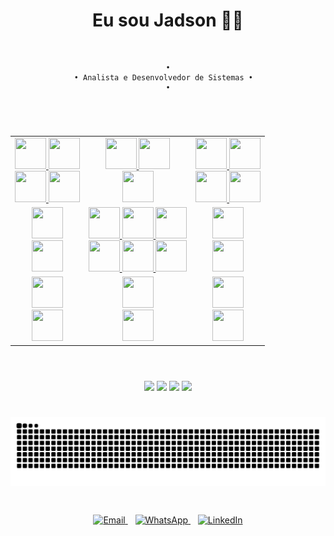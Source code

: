 <h1 align = "center" >  Eu sou Jadson ✌🏾 </h1><br>

<div align="center">

    •
    • Analista e Desenvolvedor de Sistemas •  
    •

</div>

<h1 align = "center" ></h1><br>

<div align = "center" >
    <table>
        <tr>
            <td align="center">
                <a href="https://www.java.com"> 
                    <img src="https://skillicons.dev/icons?i=java&theme=light" width="50" height="50" />
                </a>
                <a href="https://spring.io/projects/spring-boot">
                    <img src="https://skillicons.dev/icons?i=spring&theme=light" width="50" height="50" />
                </a>
            </br>
                <a href="https://www.python.org">
                    <img src="https://skillicons.dev/icons?i=py" width="50" height="50" />
                </a>
                <a href="https://fastapi.tiangolo.com">
                    <img src="https://skillicons.dev/icons?i=fastapi" width="50" height="50" />
                </a>
            </td>
            <td align="center">
                <a href="https://www.figma.com/">
                    <img src="https://skillicons.dev/icons?i=figma" width="50" height="50" />
                </a>
                <a href="https://daringfireball.net/projects/markdown/">
                    <img src="https://skillicons.dev/icons?i=md" width="50" height="50" />
                </a>
            </br>
                <a href="https://www.uml.org">
                    <img src="https://go-skill-icons.vercel.app/api/icons?i=uml" width="50" height="50" />
                </a>
            </td>
            <td align="center">
                <a href="https://claude.ai/">
                    <img src="https://go-skill-icons.vercel.app/api/icons?i=claude&theme=light" width="50" height="50" />
                </a>
                <a href="https://chatgpt.com">
                    <img src="https://go-skill-icons.vercel.app/api/icons?i=chatgpt" width="50" height="50" />
                </a>
            </br>
                <a href="https://gemini.google.com/">
                    <img src="https://go-skill-icons.vercel.app/api/icons?i=gemini" width="50" height="50" />
                </a>
                <a href="https://github.com/copilot">
                    <img src="https://go-skill-icons.vercel.app/api/icons?i=githubcopilot" width="50" height="50" />
                </a>
            </td>
        </tr>
        <tr>
            <td align="center">
                <a href="https://www.jetbrains.com/idea">
                    <img src="https://skillicons.dev/icons?i=idea" width="50" height="50" />
                </a>
            </br>
                <a href="https://code.visualstudio.com">
                    <img src="https://skillicons.dev/icons?i=vscode" width="50" height="50" />
                </a>
            </td>
            <td align="center">
            <a href="https://kernel.org">
                    <img src="https://skillicons.dev/icons?i=linux&theme=light" width="50" height="50" />
                </a>
                <a href="https://www.debian.org">
                    <img src="https://skillicons.dev/icons?i=debian" width="50" height="50" />
                </a>
                <a href="https://www.microsoft.com/windows">
                    <img src="https://skillicons.dev/icons?i=windows" width="50" height="50" />
                </a>
            </br>
                <a href="https://ubuntu.com">
                    <img src="https://skillicons.dev/icons?i=ubuntu" width="50" height="50" />
                </a>
                 <a href="https://www.kali.org">
                    <img src="https://skillicons.dev/icons?i=kali" width="50" height="50" />
                </a>
                <a href="https://aka.ms/wsl">
                    <img src="https://go-skill-icons.vercel.app/api/icons?i=wsl" width="50" height="50" />
                </a>
            </td>
            <td align="center">
                <a href="https://git-scm.com">
                    <img src="https://skillicons.dev/icons?i=git" width="50" height="50" />
                </a>
            </br>
                <a href="https://www.docker.com/">
                    <img src="https://skillicons.dev/icons?i=docker" width="50" height="50" />
                </a>
            </td>
        </tr>
        <tr>
            <td align="center">
                <a href="https://airflow.apache.org/">
                    <img src="https://go-skill-icons.vercel.app/api/icons?i=airflow" width="50" height="50" />
                </a>
            </br>
                <a href="https://www.arduino.cc">
                    <img src="https://skillicons.dev/icons?i=arduino" width="50" height="50" />
                </a>
            </td>
            <td align="center">
                <a href="https://aka.ms/terminal">
                    <img src="https://go-skill-icons.vercel.app/api/icons?i=terminal&theme=light" width="50" height="50" />
                </a>
            </br>
                <a href="https://www.gnu.org/software/bash/">
                    <img src="https://skillicons.dev/icons?i=bash" width="50" height="50" />
                </a>
            </td>
            <td align="center">
                <a href="https://www.postgresql.org">
                    <img src="https://skillicons.dev/icons?i=postgres" width="50" height="50" />
                </a>
            </br>
                <a href="https://www.microsoft.com/sql-server/">
                    <img src="https://go-skill-icons.vercel.app/api/icons?i=sqlserver" width="50" height="50" />
                </a>
            </td>
        </tr>
    </table>
</div>

<h1 align = "center" ></h1><br>

<div align="center">
  <img src="https://github-readme-stats.vercel.app/api?username=jadsongithub&show_icons=true&theme=dark&rank_icon=github" height="170" />
  <img src="https://github-readme-streak-stats.herokuapp.com/?user=jadsongithub&theme=dark&hide_border=false&border_radius=4&currStreakLabel=C9D1D9&locale=pt_br" height="170" />
  <img src="https://github-readme-stats.vercel.app/api/wakatime?username=b630055d-d1c2-4dc3-b5f3-bd152fccc0b9&theme=dark&hide_title=true&border_radius=4&langs_count=6" height="200" />
  <img src="https://github-readme-stats.vercel.app/api/top-langs/?username=jadsongithub&layout=compact&border_radius=3&theme=dark" width="345" />
</div>

<h1 align="center"></h1>

<picture align="center">
  <source media="(prefers-color-scheme: dark)" srcset="https://raw.githubusercontent.com/jadsongithub/jadsongithub/output/github-contribution-grid-snake-dark.svg">
  <source media="(prefers-color-scheme: light)" srcset="https://raw.githubusercontent.com/jadsongithub/jadsongithub/output/github-contribution-grid-snake-dark.svg">
  <img align="center" alt="github contribution grid snake animation" src="https://raw.githubusercontent.com/jadsongithub/jadsongithub/output/github-contribution-grid-snake.svg">
</picture>

<h2 align = "center" ></h2><br>

<div align = "center" >  
    <a href="mailto:jadson.nascimento060@academico.ifs.edu.br" target="_blank">
      <img src="https://img.icons8.com/color/48/000000/email.png"  alt="Email" width="40" height="40" />
    </a>
    &nbsp;&nbsp;
    <a href="https://wa.me/+5579998290696" target="_blank">
      <img src="https://img.icons8.com/color/48/000000/whatsapp.png"  alt="WhatsApp" width="40" height="40" />
    </a>
    &nbsp;&nbsp;
    <a href="https://br.linkedin.com/in/jadson-nascimento-0600371b6"  target="_blank">
        <img src="https://img.icons8.com/color/48/000000/linkedin.png"  alt="LinkedIn" width="40" height="40" />
    </a>
</div>

<!--

**JadsonGitHub/JadsonGitHub** is a ✨ _special_ ✨ repository because its `README.md` (this file) appears on your GitHub profile

## Hi there ✌🏾

<h1 align = "center" >  Eu sou Jadson ✌🏾 </h1>

<div align="center">

    🎓 Analista e Desenvolvedor de Sistemas  
    📚 Me aprimorando em Java, Spring Boot, Python, SQL e Linux  

</div>

<div align = "center" > 
    <a href="https://www.java.com"> 
        <img src="https://skillicons.dev/icons?i=java&theme=light" width="50" height="50" />
    </a>
    <a href="https://spring.io/projects/spring-boot">
        <img src="https://skillicons.dev/icons?i=spring&theme=light" width="50" height="50" />
    </a>
    <a href="https://www.python.org">
        <img src="https://skillicons.dev/icons?i=py" width="50" height="50" />
    </a>
    <a href="https://fastapi.tiangolo.com">
        <img src="https://skillicons.dev/icons?i=fastapi" width="50" height="50" />
    </a>
    <a href="https://kernel.org">
        <img src="https://skillicons.dev/icons?i=linux&theme=light" width="50" height="50" />
    </a>
    <a href="https://www.debian.org">
        <img src="https://skillicons.dev/icons?i=debian" width="50" height="50" />
    </a>
    <a href="https://www.kali.org">
        <img src="https://skillicons.dev/icons?i=kali" width="50" height="50" />
    </a>
    <a href="https://ubuntu.com">
        <img src="https://skillicons.dev/icons?i=ubuntu" width="50" height="50" />
    </a>
    <a href="https://www.microsoft.com/windows">
        <img src="https://skillicons.dev/icons?i=windows" width="50" height="50" />
    </a>
    <a href="https://www.postgresql.org">
        <img src="https://skillicons.dev/icons?i=postgres" width="50" height="50" />
    </a>
    <a href="https://www.arduino.cc">
        <img src="https://skillicons.dev/icons?i=arduino" width="50" height="50" />
    </a>
    <a href="https://git-scm.com">
        <img src="https://skillicons.dev/icons?i=git" width="50" height="50" />
    </a>
    <a href="https://www.jetbrains.com/idea">
        <img src="https://skillicons.dev/icons?i=idea" width="50" height="50" />
    </a>
    <a href="https://code.visualstudio.com">
        <img src="https://skillicons.dev/icons?i=vscode" width="50" height="50" />
    </a>
    <a href="https://www.gnu.org/software/bash/">
        <img src="https://skillicons.dev/icons?i=bash" width="50" height="50" />
    </a>
    <a href="https://www.docker.com/">
        <img src="https://skillicons.dev/icons?i=docker" width="50" height="50" />
    </a>
    <a href="https://www.figma.com/">
        <img src="https://skillicons.dev/icons?i=figma" width="50" height="50" />
    </a>
    <a href="https://daringfireball.net/projects/markdown/">
        <img src="https://skillicons.dev/icons?i=md" width="50" height="50" />
    </a>
    <a href="https://airflow.apache.org/">
        <img src="https://go-skill-icons.vercel.app/api/icons?i=airflow" width="50" height="50" />
    </a>
    <a href="https://claude.ai/">
        <img src="https://go-skill-icons.vercel.app/api/icons?i=claude&theme=light" width="50" height="50" />
    </a>
    <a href="https://chatgpt.com">
        <img src="https://go-skill-icons.vercel.app/api/icons?i=chatgpt" width="50" height="50" />
    </a>
    <a href="https://gemini.google.com/">
        <img src="https://go-skill-icons.vercel.app/api/icons?i=gemini" width="50" height="50" />
    </a>
    <a href="https://github.com/copilot">
        <img src="https://go-skill-icons.vercel.app/api/icons?i=githubcopilot" width="50" height="50" />
    </a>
    <a href="https://www.microsoft.com/sql-server/">
        <img src="https://go-skill-icons.vercel.app/api/icons?i=sqlserver" width="50" height="50" />
    </a>
    <a href="https://aka.ms/terminal">
        <img src="https://go-skill-icons.vercel.app/api/icons?i=terminal&theme=light" width="50" height="50" />
    </a>
    <a href="https://www.uml.org">
        <img src="https://go-skill-icons.vercel.app/api/icons?i=uml" width="50" height="50" />
    </a>
    <a href="https://aka.ms/wsl">
        <img src="https://go-skill-icons.vercel.app/api/icons?i=wsl" width="50" height="50" />
    </a>
</div>

<h2 align = "center" >  📡 Tecnologias </h2><br> 

<div align = "center" >

[![Java](https://skillicons.dev/icons?i=java&theme=light)](https://www.java.com)&nbsp;&nbsp;
[![Python](https://skillicons.dev/icons?i=py&)](https://www.python.org)&nbsp;&nbsp;
[![FastAPI](https://skillicons.dev/icons?i=fastapi&)](https://fastapi.tiangolo.com)&nbsp;&nbsp;
[![Spring Boot](https://skillicons.dev/icons?i=spring&theme=light)](https://spring.io/projects/spring-boot)&nbsp;&nbsp;
[![Debian](https://skillicons.dev/icons?i=debian&)](https://www.debian.org)&nbsp;&nbsp;
[![Linux](https://skillicons.dev/icons?i=linux&theme=light)](https://kernel.org)&nbsp;&nbsp;
[![Kali Linux](https://skillicons.dev/icons?i=kali&)](https://www.kali.org)&nbsp;&nbsp;
[![Ubuntu](https://skillicons.dev/icons?i=ubuntu&)](https://ubuntu.com)&nbsp;&nbsp;
[![Windows](https://skillicons.dev/icons?i=windows&)](https://www.microsoft.com/windows)&nbsp;&nbsp;
[![PostgreSQL](https://skillicons.dev/icons?i=postgres&)](https://www.postgresql.org)&nbsp;&nbsp;
[![Arduino](https://skillicons.dev/icons?i=arduino&)](https://www.arduino.cc)&nbsp;&nbsp;
[![Git](https://skillicons.dev/icons?i=git&)](https://git-scm.com)&nbsp;&nbsp;
[![IntelliJ IDEA](https://skillicons.dev/icons?i=idea&)](https://www.jetbrains.com/idea)&nbsp;&nbsp;
[![VS Code](https://skillicons.dev/icons?i=vscode&)](https://code.visualstudio.com)&nbsp;&nbsp;

<table>
  <tr>
    <th>Linguagens</th>
    <th>Infraestrutura</th>
    <th>Bancos de Dados</th>
  </tr>
  <tr>
    <td align="center">
      <img src="https://skillicons.dev/icons?i=java&theme=light" width="40" />
      <img src="https://skillicons.dev/icons?i=py" width="40" />
    </td>
    <td align="center">
      <img src="https://skillicons.dev/icons?i=linux&theme=light" width="40" />
      <img src="https://skillicons.dev/icons?i=windows" width="40" />
    </td>
    <td align="center">
      <img src="https://skillicons.dev/icons?i=postgres" width="40" />
      <img src="https://go-skill-icons.vercel.app/api/icons?i=sqlserver" width="40" />
    </td>
  </tr>
  <tr>
    <th>Ferramentas</th>
    <th>Design & Modelagem</th>
    <th>IA</th>
  </tr>
  <tr>
    <td align="center">
      <img src="https://skillicons.dev/icons?i=git" width="40" />
      <img src="https://skillicons.dev/icons?i=docker" width="40" />
    </td>
    <td align="center">
      <img src="https://skillicons.dev/icons?i=figma" width="40" />
      <img src="https://go-skill-icons.vercel.app/api/icons?i=uml" width="40" />
    </td>
    <td align="center">
      <img src="https://go-skill-icons.vercel.app/api/icons?i=chatgpt" width="40" />
      <img src="https://go-skill-icons.vercel.app/api/icons?i=gemini" width="40" />
    </td>
  </tr>
</table>

| Categoria | Habilidades |
|-----------|------------|
| **Linguagens & Frameworks** | ![Java](https://skillicons.dev/icons?i=java&theme=light) ![Spring](https://skillicons.dev/icons?i=spring&theme=light) ![Python](https://skillicons.dev/icons?i=py) ![FastAPI](https://skillicons.dev/icons?i=fastapi) |
| **Sistemas & Infra** | ![Linux](https://skillicons.dev/icons?i=linux&theme=light) ![Debian](https://skillicons.dev/icons?i=debian) ![Kali](https://skillicons.dev/icons?i=kali) ![Ubuntu](https://skillicons.dev/icons?i=ubuntu) ![Windows](https://skillicons.dev/icons?i=windows) |
| **Bancos de Dados** | ![Postgres](https://skillicons.dev/icons?i=postgres) ![SQL Server](https://go-skill-icons.vercel.app/api/icons?i=sqlserver) |
| **Ferramentas** | ![Git](https://skillicons.dev/icons?i=git) ![IDEA](https://skillicons.dev/icons?i=idea) ![VSCode](https://skillicons.dev/icons?i=vscode) ![Docker](https://skillicons.dev/icons?i=docker) ![Figma](https://skillicons.dev/icons?i=figma) ![Markdown](https://skillicons.dev/icons?i=md) ![UML](https://go-skill-icons.vercel.app/api/icons?i=uml) |
| **IA & Assistentes** | ![ChatGPT](https://go-skill-icons.vercel.app/api/icons?i=chatgpt) ![Claude](https://go-skill-icons.vercel.app/api/icons?i=claude&theme=light) ![Gemini](https://go-skill-icons.vercel.app/api/icons?i=gemini) ![Copilot](https://go-skill-icons.vercel.app/api/icons?i=githubcopilot) |

<div align="center">
  <a href="https://www.java.com"> 
    <img src="https://skillicons.dev/icons?i=java&theme=light" width="40" height="40" />
  </a>
  &nbsp;&nbsp;
  <a href="https://www.python.org">
    <img src="https://skillicons.dev/icons?i=py" width="40" height="40" />
  </a>
  &nbsp;&nbsp;
  <a href="https://fastapi.tiangolo.com">
    <img src="https://skillicons.dev/icons?i=fastapi" width="40" height="40" />
  </a>
  &nbsp;&nbsp;
  <a href="https://spring.io/projects/spring-boot">
    <img src="https://skillicons.dev/icons?i=spring&theme=light" width="40" height="40" />
  </a>
  &nbsp;&nbsp;
  <a href="https://www.debian.org">
    <img src="https://skillicons.dev/icons?i=debian" width="40" height="40" />
  </a>
  &nbsp;&nbsp;
  <a href="https://kernel.org">
    <img src="https://skillicons.dev/icons?i=linux&theme=light" width="40" height="40" />
  </a>
  &nbsp;&nbsp;
  <a href="https://www.kali.org">
    <img src="https://skillicons.dev/icons?i=kali" width="40" height="40" />
  </a>
  <br>
  <a href="https://ubuntu.com">
    <img src="https://skillicons.dev/icons?i=ubuntu" width="40" height="40" />
  </a>
  &nbsp;&nbsp;
  <a href="https://www.microsoft.com/windows">
    <img src="https://skillicons.dev/icons?i=windows" width="40" height="40" />
  </a>
  &nbsp;&nbsp;
  <a href="https://www.postgresql.org">
    <img src="https://skillicons.dev/icons?i=postgres" width="40" height="40" />
  </a>
  &nbsp;&nbsp;
  <a href="https://www.arduino.cc">
    <img src="https://skillicons.dev/icons?i=arduino" width="40" height="40" />
  </a>
  &nbsp;&nbsp;
  <a href="https://git-scm.com">
    <img src="https://skillicons.dev/icons?i=git" width="40" height="40" />
  </a>
  &nbsp;&nbsp;
  <a href="https://www.jetbrains.com/idea">
    <img src="https://skillicons.dev/icons?i=idea" width="40" height="40" />
  </a>
  &nbsp;&nbsp;
  <a href="https://code.visualstudio.com">
    <img src="https://skillicons.dev/icons?i=vscode" width="40" height="40" />
  </a>
</div>

 [![My Skills](https://skillicons.dev/icons?i=java,py,fastapi,spring,debian,linux,kali,ubuntu,windows,postgres,arduino,git,idea,vscode&theme=light&perline=3)](https://skillicons.dev) 

</div>

<h2 align = "center" > 🧠 Interesses </h2><br>

<div align="center">

|   |
|---|
| ● BackEnd ( Java e Python )<br>● Arduino<br>● Banco de Dados (SQL Server, PostgreSQL, Oracle)<br>● Automação<br>● Sistemas Linux ( Debian, Ubuntu, Kali )|

</div> 

<h2 align = "center" > 🔍 Status </h2><br> 

<div align="center">
    &nbsp;&nbsp;
  <img style="display: inline-block;" src="https://github-readme-stats.vercel.app/api?username=jadsongithub&show_icons=true&theme=dark&rank_icon=github" width="400" /><br>
    &nbsp;&nbsp;
  <img src="https://github-readme-streak-stats.herokuapp.com/?user=jadsongithub&theme=dark&hide_border=false&border_radius=4&currStreakLabel=C9D1D9&locale=pt_br" width="400" /><br>
    &nbsp;&nbsp;
  <img style="display: inline-block;" src="https://github-readme-stats.vercel.app/api/top-langs/?username=jadsongithub&layout=compact&border_radius=3&theme=dark#gh-dark-mode-only" width="400" /><br>
    &nbsp;&nbsp;
</div>

| <img src="https://github-readme-stats.vercel.app/api?username=jadsongithub&show_icons=true&theme=dark&rank_icon=github" /> | <img src="https://github-readme-streak-stats.herokuapp.com/?user=jadsongithub&theme=dark&hide_border=false&border_radius=4&currStreakLabel=C9D1D9&locale=pt_br" /> |
|:---:|:---:|
| <img src="https://github-readme-stats.vercel.app/api/wakatime?username=b630055d-d1c2-4dc3-b5f3-bd152fccc0b9&theme=dark&hide_title=true&border_radius=4&langs_count=6" /> | <img src="https://github-readme-stats.vercel.app/api/top-langs/?username=jadsongithub&layout=compact&border_radius=3&theme=dark" /> |

<br>

<img src = "https://github-readme-stats.vercel.app/api/wakatime?username=b630055d-d1c2-4dc3-b5f3-bd152fccc0b9&theme=dark&hide_title=true&border_radius=4" width="400" />

[![GitHub Streak](https://streak-stats.demolab.com?user=jadsongithub&theme=dark&border_radius=4&locale=pt_BR&date_format=M%20j%5B%2C%20Y%5D&exclude_days=Sun%2CSat&card_width=400)](https://git.io/streak-stats)

<img src="https://github-readme-stats.vercel.app/api/top-langs/?username=jadsongithub&layout=donut&theme=dark&hide_border=true" style="border: 2px solid red; border-radius: 8px;" />

<img src="https://github-readme-streak-stats.herokuapp.com/?user=jadsongithub&theme=dark&hide_border=false&border_radius=8&background=0D1117&currStreakLabel=58A6FF&sideLabels=58A6FF&sideNums=C9D1D9&dates=C9D1D9&stroke=30363D" />

<img src="https://github-readme-stats.vercel.app/api?username=jadsongithub&show_icons=true&theme=dark&rank_icon=percentile" />

![Top Langs](https://github-readme-stats.vercel.app/api/top-langs/?username=jadsongithub&layout=compact&langs_count=10&hide=html&theme=dark&title_color=58A6FF&text_color=C9D1D9&icon_color=58A6FF&bg_color=0D1117&border_color=30363D&border_radius=8)

[![trophy](https://github-profile-trophy.vercel.app/?username=jadsongithub&theme=darkhub&no-bg=true&no-frame=true&margin-w=15&rank=-C,-B)](https://github.com/ryo-ma/github-profile-trophy)

![GitHub Stats](https://github-readme-stats.vercel.app/api?username=jadsongithub&show_icons=true&hide=prs,issues,contribs&count_private=true&include_all_commits=true&hide_title=false&disable_animations=false&hide_rank=false&rank_icon=github&show=reviews,discussions_started,discussions_answered&theme=dark&title_color=58A6FF&text_color=C9D1D9&icon_color=58A6FF&bg_color=0D1117&border_color=30363D&border_radius=8)

<h2 align = "center" > 📫 Contatos </h2>

<div align = "center" >  
    <a href="mailto:jadson.nascimento060@academico.ifs.edu.br" target="_blank">
      <img src="https://img.icons8.com/color/48/000000/email.png"  alt="Email" width="40" height="40" />
    </a>
    &nbsp;&nbsp;
    <a href="https://wa.me/+5579998290696" target="_blank">
      <img src="https://img.icons8.com/color/48/000000/whatsapp.png"  alt="WhatsApp" width="40" height="40" />
    </a>
    &nbsp;&nbsp;
    <a href="https://br.linkedin.com/in/jadson-nascimento-0600371b6"  target="_blank">
        <img src="https://img.icons8.com/color/48/000000/linkedin.png"  alt="LinkedIn" width="40" height="40" />
    </a>
</div>

<h1 align="center"></h1>

<picture align="center">
  <source media="(prefers-color-scheme: dark)" srcset="https://raw.githubusercontent.com/jadsongithub/jadsongithub/output/github-contribution-grid-snake-dark.svg">
  <source media="(prefers-color-scheme: light)" srcset="https://raw.githubusercontent.com/jadsongithub/jadsongithub/output/github-contribution-grid-snake-dark.svg">
  <img align="center" alt="github contribution grid snake animation" src="https://raw.githubusercontent.com/jadsongithub/jadsongithub/output/github-contribution-grid-snake.svg">
</picture>

-->
